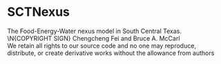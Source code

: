 # SCTNexus
The Food-Energy-Water nexus model in South Central Texas.\
\N{COPYRIGHT SIGN} Chengcheng Fei and Bruce A. McCarl\
We retain all rights to our source code and no one may reproduce, distribute, or create derivative works without the allowance from authors
